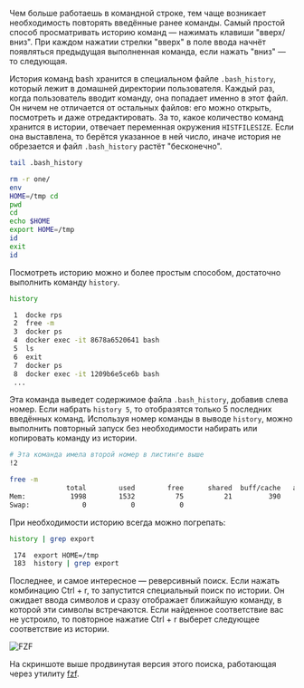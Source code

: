 Чем больше работаешь в командной строке, тем чаще возникает необходимость повторять введённые ранее команды. Самый простой способ просматривать историю команд — нажимать клавиши "вверх/вниз". При каждом нажатии стрелки "вверх" в поле ввода начнёт появляться предыдущая выполненная команда, если нажать "вниз" — то следующая.

История команд bash хранится в специальном файле `.bash_history`, который лежит в домашней директории пользователя. Каждый раз, когда пользователь вводит команду, она попадает именно в этот файл. Он ничем не отличается от остальных файлов: его можно открыть, посмотреть и даже отредактировать. За то, какое количество команд хранится в истории, отвечает переменная окружения `HISTFILESIZE`. Если она выставлена, то берётся указанное в ней число, иначе история не обрезается и файл `.bash_history` растёт "бесконечно".

```bash
tail .bash_history

rm -r one/
env
HOME=/tmp cd
pwd
cd
echo $HOME
export HOME=/tmp
id
exit
id
```

Посмотреть историю можно и более простым способом, достаточно выполнить команду `history`.

```bash
history

 1  docke rps
 2  free -m
 3  docker ps
 4  docker exec -it 8678a6520641 bash
 5  ls
 6  exit
 7  docker ps
 8  docker exec -it 1209b6e5ce6b bash
 ...
```

Эта команда выведет содержимое файла `.bash_history`, добавив слева номер. Если набрать `history 5`, то отобразятся только 5 последних введённых команд. Используя номер команды в выводе `history`, можно выполнить повторный запуск без необходимости набирать или копировать команду из истории.

```bash
# Эта команда имела второй номер в листинге выше
!2

free -m
              total        used        free      shared  buff/cache   available
Mem:           1998        1532          75          21         390         227
Swap:             0           0           0
```

При необходимости историю всегда можно погрепать:

```bash
history | grep export

 174  export HOME=/tmp
 183  history | grep export
```

Последнее, и самое интересное — реверсивный поиск. Если нажать комбинацию Ctrl + r, то запустится специальный поиск по истории. Он ожидает ввода символов и сразу отображает ближайшую команду, в которой эти символы встречаются. Если найденное соответствие вас не устроило, то повторное нажатие Ctrl + r выберет следующее соответствие из истории.

![FZF](https://cdn2.hexlet.io/derivations/image/original/eyJpZCI6ImM4YjBhOTUyM2Y2OTI2OTgyYWRhNDg3OGI3YmZmYmIyLmpwZyIsInN0b3JhZ2UiOiJjYWNoZSJ9?signature=272646f762ee641509155f464627be1cedadd3fc7fe92d284413eee41aa82325)

На скриншоте выше продвинутая версия этого поиска, работающая через утилиту [fzf](https://github.com/junegunn/fzf#installation).